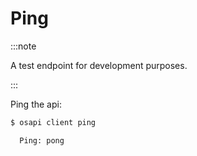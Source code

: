# Ping

:::note

A test endpoint for development purposes.

:::

Ping the api:

```bash
$ osapi client ping

  Ping: pong
```
